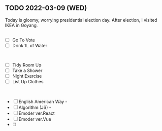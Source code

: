 ## TODO 2022-03-09 (WED)

Today is gloomy, worrying presidential election day. 
After election, I visited IKEA in Goyang. 
<br><br>

- [ ] Go To Vote
- [ ] Drink 1L of Water
<br>

- [ ] Tidy Room Up
- [ ] Take a Shower
- [ ] Night Exercise 
- [ ] List Up Clothes 
<br>

- [ ] English American Way - 
- [ ] Algorithm (JS) - 
- [ ] Emoder ver.React 
- [ ] Emoder ver.Vue
- [ ] 